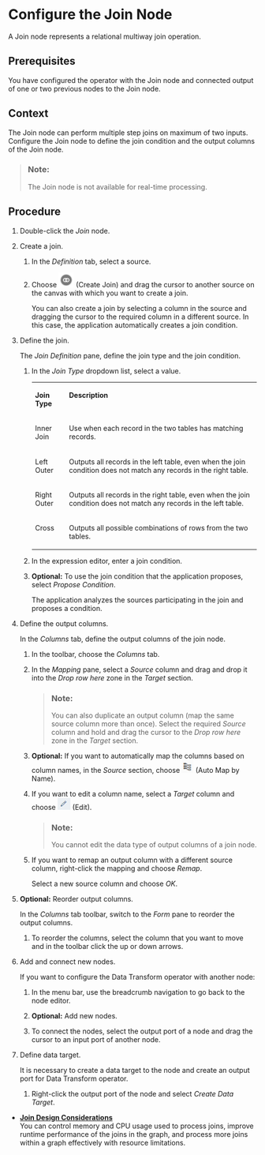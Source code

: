 <!-- loiobe6883549a7a4db8a6138b011b82e486 -->

# Configure the Join Node

A Join node represents a relational multiway join operation.



<a name="loiobe6883549a7a4db8a6138b011b82e486__prereq_rgf_nvt_tdb"/>

## Prerequisites

You have configured the operator with the Join node and connected output of one or two previous nodes to the Join node.



<a name="loiobe6883549a7a4db8a6138b011b82e486__context_ujz_wzp_f1b"/>

## Context

The Join node can perform multiple step joins on maximum of two inputs. Configure the Join node to define the join condition and the output columns of the Join node.

> ### Note:  
> The Join node is not available for real-time processing.



<a name="loiobe6883549a7a4db8a6138b011b82e486__steps_gpt_5sx_jlb"/>

## Procedure

1.  Double-click the *Join* node.

2.  Create a join.

    1.  In the *Definition* tab, select a source.

    2.  Choose ![](images/Create_Join_SDH_8ce0e13.png) \(Create Join\) and drag the cursor to another source on the canvas with which you want to create a join.

        You can also create a join by selecting a column in the source and dragging the cursor to the required column in a different source. In this case, the application automatically creates a join condition.


3.  Define the join.

    The *Join Definition* pane, define the join type and the join condition.

    1.  In the *Join Type* dropdown list, select a value.


        <table>
        <tr>
        <th valign="top">

        Join Type
        
        </th>
        <th valign="top">

        Description
        
        </th>
        </tr>
        <tr>
        <td valign="top">
        
        Inner Join
        
        </td>
        <td valign="top">
        
        Use when each record in the two tables has matching records.
        
        </td>
        </tr>
        <tr>
        <td valign="top">
        
        Left Outer
        
        </td>
        <td valign="top">
        
        Outputs all records in the left table, even when the join condition does not match any records in the right table.
        
        </td>
        </tr>
        <tr>
        <td valign="top">
        
        Right Outer
        
        </td>
        <td valign="top">
        
        Outputs all records in the right table, even when the join condition does not match any records in the left table.
        
        </td>
        </tr>
        <tr>
        <td valign="top">
        
        Cross
        
        </td>
        <td valign="top">
        
        Outputs all possible combinations of rows from the two tables.
        
        </td>
        </tr>
        </table>
        
    2.  In the expression editor, enter a join condition.

    3.  **Optional:** To use the join condition that the application proposes, select *Propose Condition*.

        The application analyzes the sources participating in the join and proposes a condition.


4.  Define the output columns.

    In the *Columns* tab, define the output columns of the join node.

    1.  In the toolbar, choose the *Columns* tab.

    2.  In the *Mapping* pane, select a *Source* column and drag and drop it into the *Drop row here* zone in the *Target* section.

        > ### Note:  
        > You can also duplicate an output column \(map the same source column more than once\). Select the required *Source* column and hold and drag the cursor to the *Drop row here* zone in the *Target* section.

    3.  **Optional:** If you want to automatically map the columns based on column names, in the *Source* section, choose ![](images/AutoMapNew_1a399c3.png) \(Auto Map by Name\).

    4.  If you want to edit a column name, select a *Target* column and choose ![](../using-graphs/images/Edit1_01244d0.png) \(Edit\).

        > ### Note:  
        > You cannot edit the data type of output columns of a join node.

    5.  If you want to remap an output column with a different source column, right-click the mapping and choose *Remap*.

        Select a new source column and choose *OK*.


5.  **Optional:** Reorder output columns.

    In the *Columns* tab toolbar, switch to the *Form* pane to reorder the output columns.

    1.  To reorder the columns, select the column that you want to move and in the toolbar click the up or down arrows.


6.  Add and connect new nodes.

    If you want to configure the Data Transform operator with another node:

    1.  In the menu bar, use the breadcrumb navigation to go back to the node editor.

    2.  **Optional:** Add new nodes.

    3.  To connect the nodes, select the output port of a node and drag the cursor to an input port of another node.


7.  Define data target.

    It is necessary to create a data target to the node and create an output port for Data Transform operator.

    1.  Right-click the output port of the node and select *Create Data Target*.



-   **[Join Design Considerations](join-design-considerations-93c128e.md "You can control memory and CPU usage used to process joins, improve runtime performance of the joins in the graph, and process more joins
		within a graph effectively with resource limitations.")**  
You can control memory and CPU usage used to process joins, improve runtime performance of the joins in the graph, and process more joins within a graph effectively with resource limitations.

